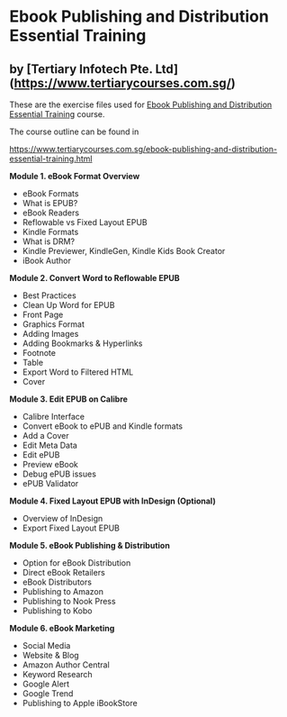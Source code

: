 
# Ebook Publishing and Distribution Essential Training
## by [Tertiary Infotech Pte. Ltd] (https://www.tertiarycourses.com.sg/)

These are the exercise files used for [Ebook Publishing and Distribution Essential Training](https://www.tertiarycourses.com.sg/ebook-publishing-and-distribution-essential-training.html) course. 

The course outline can be found in 

https://www.tertiarycourses.com.sg/ebook-publishing-and-distribution-essential-training.html

<p><strong>Module 1. eBook Format Overview</strong></p>
<ul>
<li>eBook Formats</li>
<li>What is EPUB?</li>
<li>eBook Readers&nbsp;</li>
<li>Reflowable vs Fixed Layout EPUB</li>
<li>Kindle Formats</li>
<li>What is DRM?</li>
<li>Kindle Previewer, KindleGen, Kindle Kids Book Creator</li>
<li>iBook Author</li>
</ul>
<p><strong>Module 2. Convert Word to Reflowable EPUB</strong></p>
<ul>
<li>Best Practices&nbsp;</li>
<li>Clean Up Word for EPUB</li>
<li>Front Page</li>
<li>Graphics Format</li>
<li>Adding Images</li>
<li>Adding Bookmarks &amp; Hyperlinks</li>
<li>Footnote</li>
<li>Table</li>
<li>Export Word to Filtered HTML</li>
<li>Cover</li>
</ul>
<p><strong>Module 3. Edit EPUB on Calibre</strong></p>
<ul>
<li>Calibre Interface</li>
<li>Convert eBook to ePUB and Kindle formats</li>
<li>Add a Cover</li>
<li>Edit Meta Data</li>
<li>Edit ePUB</li>
<li>Preview eBook</li>
<li>Debug ePUB issues</li>
<li>ePUB Validator</li>
</ul>
<p><strong>Module 4. Fixed Layout EPUB with InDesign (Optional)</strong></p>
<ul>
<li>Overview of InDesign</li>
<li>Export Fixed Layout EPUB</li>
</ul>
<p><strong>Module 5. eBook Publishing &amp; Distribution</strong></p>
<ul>
<li>Option for eBook Distribution</li>
<li>Direct eBook Retailers</li>
<li>eBook Distributors</li>
<li>Publishing to Amazon</li>
<li>Publishing to Nook Press</li>
<li>Publishing to Kobo</li>
</ul>
<p><strong>Module 6. eBook Marketing</strong></p>
<ul>
<li>Social Media</li>
<li>Website &amp; Blog</li>
<li>Amazon Author Central</li>
<li>Keyword Research</li>
<li>Google Alert</li>
<li>Google Trend</li>
<li>Publishing to Apple iBookStore</li>
</ul>
